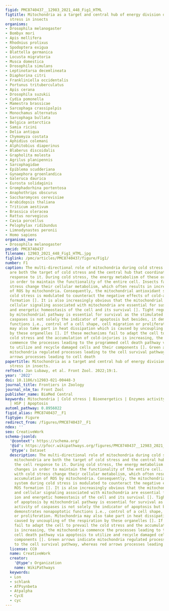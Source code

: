 ```yaml
---
figid: PMC8740437__12983_2021_448_Fig1_HTML
figtitle: Mitochondria as a target and central hub of energy division during cold
  stress in insects
organisms:
- Drosophila melanogaster
- Bombyx mori
- Apis mellifera
- Rhodnius prolixus
- Spodoptera exigua
- Blattella germanica
- Locusta migratoria
- Musca domestica
- Drosophila simulans
- Leptinotarsa decemlineata
- Diaphorina citri
- Frankliniella occidentalis
- Portunus trituberculatus
- Apis cerana
- Drosophila suzukii
- Cydia pomonella
- Mamestra brassicae
- Sarcophaga crassipalpis
- Monochamus alternatus
- Sarcophaga bullata
- Belgica antarctica
- Samia ricini
- Delia antiqua
- Chymomyza costata
- Aphidius colemani
- Alphitobius diaperinus
- Blaberus discoidalis
- Grapholita molesta
- Agrilus planipennis
- Sarcophagidae
- Epiblema scudderiana
- Gynaephora groenlandica
- Galeruca daurica
- Eurosta solidaginis
- Gromphadorhina portentosa
- Anaphothrips obscurus
- Saccharomyces cerevisiae
- Arabidopsis thaliana
- Triticum aestivum
- Brassica oleracea
- Rattus norvegicus
- Cavia porcellus
- Pelophylax ridibundus
- Limnodynastes peronii
- Homo sapiens
organisms_ner:
- Drosophila melanogaster
pmcid: PMC8740437
filename: 12983_2021_448_Fig1_HTML.jpg
figlink: /pmc/articles/PMC8740437/figure/Fig1/
number: F1
caption: The multi-directional role of mitochondria during cold stress. The mitochondria
  are both the target of cold stress and the central hub that coordinates the cell
  response to it. During cold stress, the energy metabolism of these organelles changes
  in order to maintain the functionality of the entire cell. Insects faced with cold
  stress change their cellular metabolism, which often results in increased accumulation
  of ROS by mitochondria. Consequently, the mitochondrial antioxidant system during
  cold stress is modulated to counteract the negative effects of cold-associated ROS
  formation []. It is also increasingly obvious that the mitochondrial integrity and
  cellular signaling associated with mitochondria are essential for sustaining ion
  and energetic homeostasis of the cell and its survival []. Tight regulation of apoptosis
  by mitochondrial pathway is essential for survival as the stimulated activity of
  caspases is not solely the indicator of apoptosis but besides, it demonstrates nonapoptotic
  functions i.e., control of a cell shape, cell migration or proliferation. Mitochondria
  may also take part in heat dissipation which is caused by uncoupling of the respiration
  by these organelles []. If these mechanisms fail to adapt the cell to prevail the
  cold stress and the accumulation of cold-injuries is increasing, the mitochondria
  commence the processes leading to the programmed cell death pathway via apoptosis
  to utilize and recycle damaged cells and their components []. Green arrows indicate
  mitochondria regulated processes leading to the cell survival pathway, whereas red
  arrows processes leading to cell death
papertitle: Mitochondria as a target and central hub of energy division during cold
  stress in insects.
reftext: Jan Lubawy, et al. Front Zool. 2022;19:1.
year: '2022'
doi: 10.1186/s12983-021-00448-3
journal_title: Frontiers in Zoology
journal_nlm_ta: Front Zool
publisher_name: BioMed Central
keywords: Mitochondria | Cold stress | Bioenergetics | Enzymes activity | ATP | UCP
  | HSP | Apoptosis
automl_pathway: 0.8956022
figid_alias: PMC8740437__F1
figtype: Figure
redirect_from: /figures/PMC8740437__F1
ndex: ''
seo: CreativeWork
schema-jsonld:
  '@context': https://schema.org/
  '@id': https://pfocr.wikipathways.org/figures/PMC8740437__12983_2021_448_Fig1_HTML.html
  '@type': Dataset
  description: The multi-directional role of mitochondria during cold stress. The
    mitochondria are both the target of cold stress and the central hub that coordinates
    the cell response to it. During cold stress, the energy metabolism of these organelles
    changes in order to maintain the functionality of the entire cell. Insects faced
    with cold stress change their cellular metabolism, which often results in increased
    accumulation of ROS by mitochondria. Consequently, the mitochondrial antioxidant
    system during cold stress is modulated to counteract the negative effects of cold-associated
    ROS formation []. It is also increasingly obvious that the mitochondrial integrity
    and cellular signaling associated with mitochondria are essential for sustaining
    ion and energetic homeostasis of the cell and its survival []. Tight regulation
    of apoptosis by mitochondrial pathway is essential for survival as the stimulated
    activity of caspases is not solely the indicator of apoptosis but besides, it
    demonstrates nonapoptotic functions i.e., control of a cell shape, cell migration
    or proliferation. Mitochondria may also take part in heat dissipation which is
    caused by uncoupling of the respiration by these organelles []. If these mechanisms
    fail to adapt the cell to prevail the cold stress and the accumulation of cold-injuries
    is increasing, the mitochondria commence the processes leading to the programmed
    cell death pathway via apoptosis to utilize and recycle damaged cells and their
    components []. Green arrows indicate mitochondria regulated processes leading
    to the cell survival pathway, whereas red arrows processes leading to cell death
  license: CC0
  name: CreativeWork
  creator:
    '@type': Organization
    name: WikiPathways
  keywords:
  - Lon
  - schlank
  - ATPsynbeta
  - Atpalpha
  - CycE
  - cyc
---
```

